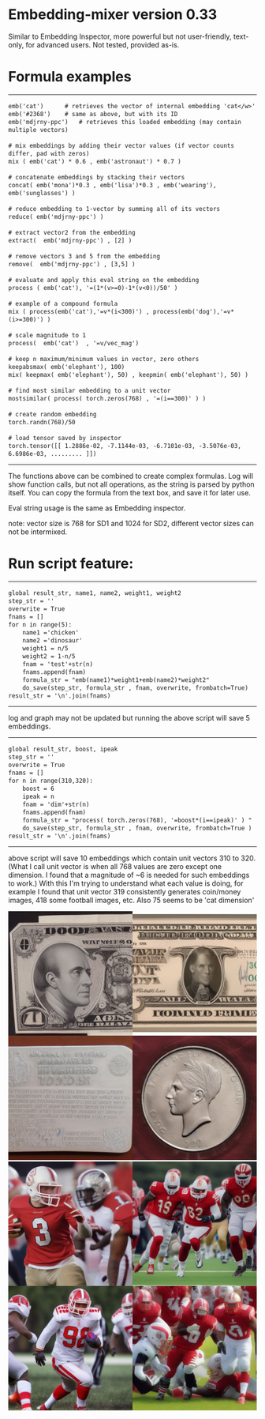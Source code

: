 # Embedding-mixer version 0.33

Similar to Embedding Inspector, more powerful but not user-friendly, text-only, for advanced users. Not tested, provided as-is.

# Formula examples

---
	emb('cat')		# retrieves the vector of internal embedding 'cat</w>'
	emb('#2368')	# same as above, but with its ID
	emb('mdjrny-ppc')	# retrieves this loaded embedding (may contain multiple vectors)

	# mix embeddings by adding their vector values (if vector counts differ, pad with zeros)
	mix ( emb('cat') * 0.6 , emb('astronaut') * 0.7 ) 
	
	# concatenate embeddings by stacking their vectors
	concat( emb('mona')*0.3 , emb('lisa')*0.3 , emb('wearing'), emb('sunglasses') ) 

	# reduce embedding to 1-vector by summing all of its vectors
	reduce( emb('mdjrny-ppc') )  

	# extract vector2 from the embedding
	extract(  emb('mdjrny-ppc') , [2] ) 

	# remove vectors 3 and 5 from the embedding
	remove(  emb('mdjrny-ppc') , [3,5] ) 
	
	# evaluate and apply this eval string on the embedding
	process ( emb('cat'), '=(1*(v>=0)-1*(v<0))/50' ) 

	# example of a compound formula
	mix ( process(emb('cat'),'=v*(i<300)') , process(emb('dog'),'=v*(i>=300)') )

	# scale magnitude to 1
	process(  emb('cat')  , '=v/vec_mag')
	
	# keep n maximum/minimum values in vector, zero others
	keepabsmax( emb('elephant'), 100) 
	mix( keepmax( emb('elephant'), 50) , keepmin( emb('elephant'), 50) )

	# find most similar embedding to a unit vector
	mostsimilar( process( torch.zeros(768) , '=(i==300)' ) )

	# create random embedding
	torch.randn(768)/50

	# load tensor saved by inspector
	torch.tensor([[ 1.2886e-02, -7.1144e-03, -6.7101e-03, -3.5076e-03,  6.6986e-03, ......... ]])


---

The functions above can be combined to create complex formulas.
Log will show function calls, but not all operations, as the string is parsed by python itself.
You can copy the formula from the text box, and save it for later use.

Eval string usage is the same as Embedding inspector.

note: vector size is 768 for SD1 and 1024 for SD2, different vector sizes can not be intermixed.

# Run script feature:

---

    global result_str, name1, name2, weight1, weight2
    step_str = ''
    overwrite = True
    fnams = []
    for n in range(5):
        name1 ='chicken'
        name2 ='dinosaur'
        weight1 = n/5
        weight2 = 1-n/5
        fnam = 'test'+str(n)
        fnams.append(fnam)
        formula_str = "emb(name1)*weight1+emb(name2)*weight2"
        do_save(step_str, formula_str , fnam, overwrite, frombatch=True)
    result_str = '\n'.join(fnams)

---

log and graph may not be updated but running the above script will save 5 embeddings.

---

    global result_str, boost, ipeak
    step_str = ''
    overwrite = True
    fnams = []
    for n in range(310,320):
        boost = 6
        ipeak = n
        fnam = 'dim'+str(n)
        fnams.append(fnam)
        formula_str = "process( torch.zeros(768), '=boost*(i==ipeak)' ) "
        do_save(step_str, formula_str , fnam, overwrite, frombatch=True )
    result_str = '\n'.join(fnams)

---

above script will save 10 embeddings which contain unit vectors 310 to 320. (What I call unit vector is when all 768 values are zero except one dimension. I found that a magnitude of ~6 is needed for such embeddings to work.) With this I'm trying to understand what each value is doing, for example I found that unit vector 319 consistently generates coin/money images, 418 some football images, etc. Also 75 seems to be 'cat dimension'

![image](images/dim319.jpg)  ![image](images/dim418.jpg)
